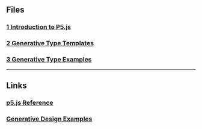 ## Files

### [1 Introduction to P5.js](documents/1_Introduction_to_p5js.pdf)

### [2 Generative Type Templates](documents/2_Templates.zip)

### [3 Generative Type Examples](documents/3_Examples.zip)

---

## Links

### [p5.js Reference](https://p5js.org/reference/)

### [Generative Design Examples](http://www.generative-gestaltung.de/2/)
